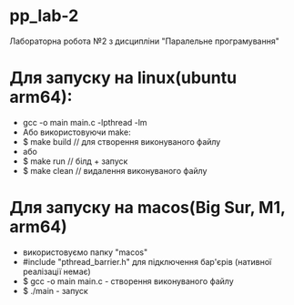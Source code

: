 # pp_lab-2
Лабораторна робота №2 з дисципліни "Паралельне програмування"

# Для запуску на linux(ubuntu arm64):
* gcc -o main main.c -lpthread -lm
* Або використовуючи make:
* $ make build // для створення виконуваного файлу
* або
* $ make run // білд + запуск
* $ make clean // видалення виконуваного файлу

# Для запуску на macos(Big Sur, M1, arm64)
* використовуємо папку "macos"
* #include "pthread_barrier.h" для підключення бар'єрів (нативної реалізації немає)
* $ gcc -o main main.c - створення виконуваного файлу
* $ ./main - запуск
